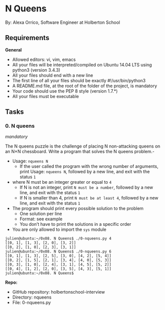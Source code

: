 # N Queens

By: Alexa Orrico, Software Engineer at Holberton School


## Requirements
**General**

- Allowed editors: vi, vim, emacs
- All your files will be interpreted/compiled on Ubuntu 14.04 LTS using python3 (version 3.4.3)
- All your files should end with a new line
- The first line of all your files should be exactly #!/usr/bin/python3
- A README.md file, at the root of the folder of the project, is mandatory
- Your code should use the PEP 8 style (version 1.7.*)
- All your files must be executable

## Tasks
### 0. N queens
*mandatory*

The N queens puzzle is the challenge of placing N non-attacking queens on an N×N chessboard. Write a program that solves the N queens problem.-
- Usage: `nqueens N`
    + If the user called the program with the wrong number of arguments, print Usage: `nqueens N`, followed by a new line, and exit with the status `1`
- where N must be an integer greater or equal to `4`
    + If N is not an integer, print `N must be a number`, followed by a new line, and exit with the status `1`
    + If N is smaller than 4, print `N must be at least 4`, followed by a new line, and exit with the status `1`
- The program should print every possible solution to the problem
    + One solution per line
    + Format: see example
    + You don’t have to print the solutions in a specific order
- You are only allowed to import the `sys` module

```
julien@ubuntu:~/0x08. N Queens$ ./0-nqueens.py 4
[[0, 1], [1, 3], [2, 0], [3, 2]]
[[0, 2], [1, 0], [2, 3], [3, 1]]
julien@ubuntu:~/0x08. N Queens$ ./0-nqueens.py 6
[[0, 1], [1, 3], [2, 5], [3, 0], [4, 2], [5, 4]]
[[0, 2], [1, 5], [2, 1], [3, 4], [4, 0], [5, 3]]
[[0, 3], [1, 0], [2, 4], [3, 1], [4, 5], [5, 2]]
[[0, 4], [1, 2], [2, 0], [3, 5], [4, 3], [5, 1]]
julien@ubuntu:~/0x08. N Queens$
```
**Repo:**

- GitHub repository: holbertonschool-interview
- Directory: nqueens
- File: 0-nqueens.py

